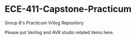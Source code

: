 # ECE-411-Capstone-Practicum
Group 8's Practicum Vrilog Repository

Please put Verilog and AVR studio related items here.
